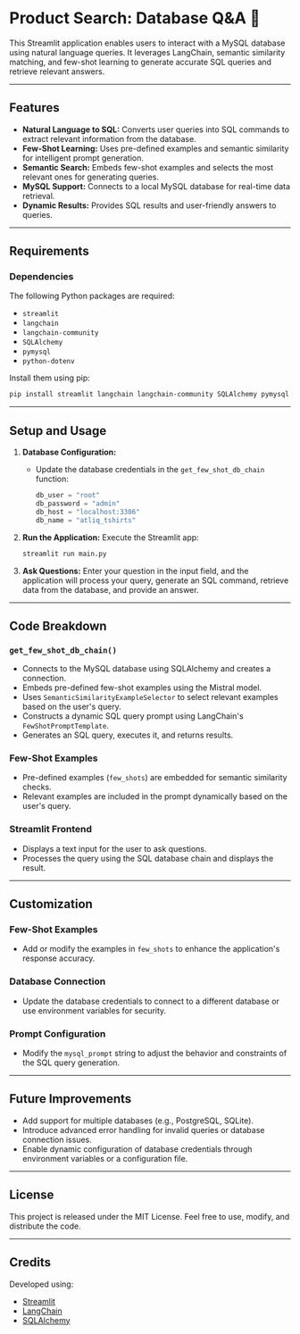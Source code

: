
# Product Search: Database Q&A 👕

This Streamlit application enables users to interact with a MySQL database using natural language queries. It leverages LangChain, semantic similarity matching, and few-shot learning to generate accurate SQL queries and retrieve relevant answers.

---

## Features

- **Natural Language to SQL:** Converts user queries into SQL commands to extract relevant information from the database.
- **Few-Shot Learning:** Uses pre-defined examples and semantic similarity for intelligent prompt generation.
- **Semantic Search:** Embeds few-shot examples and selects the most relevant ones for generating queries.
- **MySQL Support:** Connects to a local MySQL database for real-time data retrieval.
- **Dynamic Results:** Provides SQL results and user-friendly answers to queries.

---

## Requirements

### Dependencies

The following Python packages are required:
- `streamlit`
- `langchain`
- `langchain-community`
- `SQLAlchemy`
- `pymysql`
- `python-dotenv`

Install them using pip:

```bash
pip install streamlit langchain langchain-community SQLAlchemy pymysql python-dotenv
```

---

## Setup and Usage

1. **Database Configuration:**
   - Update the database credentials in the `get_few_shot_db_chain` function:
     ```python
     db_user = "root"
     db_password = "admin"
     db_host = "localhost:3306"
     db_name = "atliq_tshirts"
     ```

2. **Run the Application:**
   Execute the Streamlit app:
   ```bash
   streamlit run main.py
   ```

3. **Ask Questions:**
   Enter your question in the input field, and the application will process your query, generate an SQL command, retrieve data from the database, and provide an answer.

---

## Code Breakdown

### `get_few_shot_db_chain()`
- Connects to the MySQL database using SQLAlchemy and creates a connection.
- Embeds pre-defined few-shot examples using the Mistral model.
- Uses `SemanticSimilarityExampleSelector` to select relevant examples based on the user's query.
- Constructs a dynamic SQL query prompt using LangChain's `FewShotPromptTemplate`.
- Generates an SQL query, executes it, and returns results.

### Few-Shot Examples
- Pre-defined examples (`few_shots`) are embedded for semantic similarity checks.
- Relevant examples are included in the prompt dynamically based on the user's query.

### Streamlit Frontend
- Displays a text input for the user to ask questions.
- Processes the query using the SQL database chain and displays the result.

---

## Customization

### Few-Shot Examples
- Add or modify the examples in `few_shots` to enhance the application's response accuracy.

### Database Connection
- Update the database credentials to connect to a different database or use environment variables for security.

### Prompt Configuration
- Modify the `mysql_prompt` string to adjust the behavior and constraints of the SQL query generation.

---

## Future Improvements
- Add support for multiple databases (e.g., PostgreSQL, SQLite).
- Introduce advanced error handling for invalid queries or database connection issues.
- Enable dynamic configuration of database credentials through environment variables or a configuration file.

---

## License

This project is released under the MIT License. Feel free to use, modify, and distribute the code.

---

## Credits

Developed using:
- [Streamlit](https://streamlit.io/)
- [LangChain](https://www.langchain.com/)
- [SQLAlchemy](https://www.sqlalchemy.org/)
